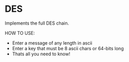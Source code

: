 # DES
Implements the full DES chain.

HOW TO USE:
- Enter a message of any length in ascii 
- Enter a key that must be 8 ascii chars or 64-bits long
- Thats all you need to know!
